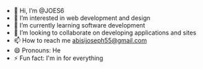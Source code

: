 - 👋 Hi, I’m @JOES6
- 👀 I’m interested in web development and design 
- 🌱 I’m currently learning software development 
- 💞️ I’m looking to collaborate on developing applications and sites
- 📫 How to reach me abisijoseph55@gmail.com
- 😄 Pronouns: He
- ⚡ Fun fact: I'm in for everything 

<!---
JOES6/JOES6 is a ✨ special ✨ repository because its `README.md` (this file) appears on your GitHub profile.
You can click the Preview link to take a look at your changes.
--->

